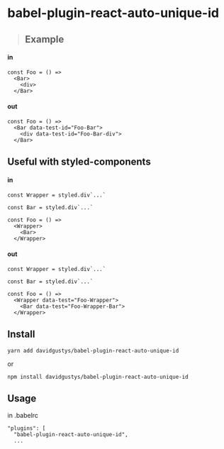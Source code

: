# babel-plugin-react-auto-unique-id

> ## Example

#### in

```
const Foo = () =>
  <Bar>
    <div>
  </Bar>
```

#### out

```
const Foo = () =>
  <Bar data-test-id="Foo-Bar">
    <div data-test-id="Foo-Bar-div">
  </Bar>
```

## Useful with styled-components

#### in

```
const Wrapper = styled.div`...`

const Bar = styled.div`...`

const Foo = () =>
  <Wrapper>
    <Bar>
  </Wrapper>
```

#### out

```
const Wrapper = styled.div`...`

const Bar = styled.div`...`

const Foo = () =>
  <Wrapper data-test="Foo-Wrapper">
    <Bar data-test="Foo-Wrapper-Bar">
  </Wrapper>
```

## Install

`yarn add davidgustys/babel-plugin-react-auto-unique-id`

or

`npm install davidgustys/babel-plugin-react-auto-unique-id`

## Usage

in .babelrc

```
"plugins": [
  "babel-plugin-react-auto-unique-id",
  ...
```
